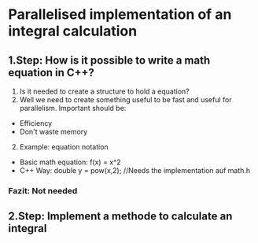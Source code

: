 # Parallelised implementation of an integral calculation

## 1.Step: How is it possible to write a math equation in C++?
1. Is it needed to create a structure to hold a equation?
2. Well we need to create something useful to be fast and useful for parallelism. Important should be:
* Efficiency
* Don't waste memory
2. Example: equation notation
* Basic math equation: f(x) = x^2
* C++ Way: double y = pow(x,2); //Needs the implementation auf math.h
### Fazit: Not needed

## 2.Step: Implement a methode to calculate an integral